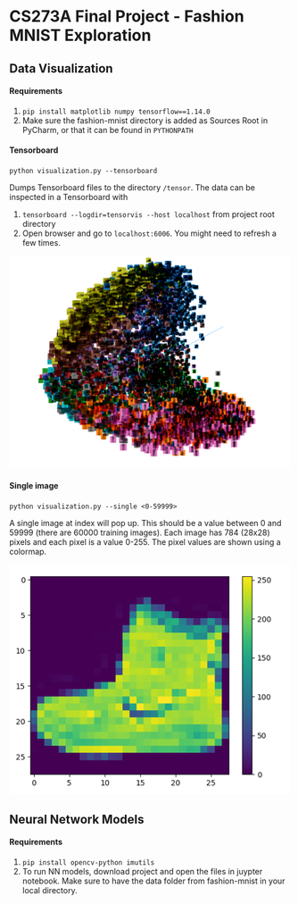 # CS273A Final Project - Fashion MNIST Exploration

## Data Visualization

#### Requirements

1. `pip install matplotlib numpy tensorflow==1.14.0`
2. Make sure the fashion-mnist directory is added as Sources Root in PyCharm, or that it can be found in `PYTHONPATH`

#### Tensorboard

`python visualization.py --tensorboard`

Dumps Tensorboard files to the directory `/tensor`. The data can be inspected in a Tensorboard with

1. `tensorboard --logdir=tensorvis --host localhost` from project root directory
2. Open browser and go to `localhost:6006`. You might need to refresh a few times.

![Tensorboard Visualization](tb.png)

#### Single image

`python visualization.py --single <0-59999>`

A single image at index <single> will pop up. This should be a value between 0 and 59999 (there are 60000 training images). Each image has 784 (28x28) pixels and each pixel is a value 0-255. The pixel values are shown using a colormap.


![Single Image Visualization](im0.png)


## Neural Network Models

#### Requirements

1. `pip install opencv-python imutils` 
2. To run NN models, download project and open the files in juypter notebook. Make sure to have the data folder from fashion-mnist in your local directory.

